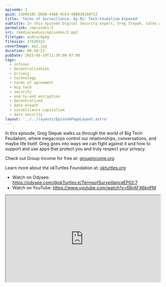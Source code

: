 ```yaml
---
episode: 2
guid: 21D0510C-DDDB-44AB-9CE4-98B836286F22
title: 'Terms of Surveillance: Ep.02: Tech-Feudalism Exposed'
subtitle: In this episode Digital Security expert, Greg Slepak, talks about how Big Tech lies to us and how vulnerable our personal information really is when we interact with companies that sell our data.
permalink: /episodes/2
src: /media/audios/episodes/2.mp3
filetype: audio/mpeg
filesize: 27639222
coverImage: ep2.jpg
duration: 00:38:23
pubDate: 2025-08-19T11:30:00-07:00
tags:
  - infosec
  - decentralization
  - privacy
  - technology
  - terms of agreement
  - big tech
  - security
  - end-to-end encryption
  - decentralized
  - data breach
  - surveillance capitalism
  - data security
layout: '../../layouts/EpisodePageLayout.astro'
---
```


In this episode, Greg Slepak walks us through the world of Big Tech Feudalism, where megacorps control our relationships, conversations, and maybe life itself. Greg goes into ways we can fight against it and how to support and use apps that protect you and truly respect your privacy.

Check out Group Income for free at: [groupincome.org](https://groupincome.org)

Learn more about the okTurtles Foundation at: [okturtles.org](https://okturtles.org)

- Watch on Odysee: https://odysee.com/@okTurtles:e/TermsofSurveillanceEP02:7
- Watch on YouTube: https://www.youtube.com/watch?v=6BrAFX6knPM

<iframe id="odysee-iframe" style="width:100%; aspect-ratio:16 / 9;" src="https://odysee.com/%24/embed/%40okTurtles%3Ae%2FTermsofSurveillanceEP02%3A7?r=J91Yd9UJDqP36LmGQZaGwG95T1NcnzDW" allowfullscreen></iframe>
